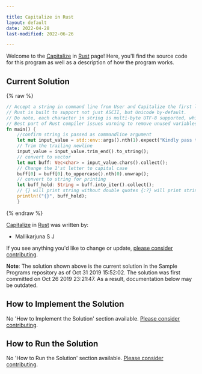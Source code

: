 ```yaml
---

title: Capitalize in Rust
layout: default
date: 2022-04-28
last-modified: 2022-06-26

---
```


Welcome to the [Capitalize](https://sampleprograms.io/projects/capitalize) in [Rust](https://sampleprograms.io/languages/rust) page! Here, you'll find the source code for this program as well as a description of how the program works.

## Current Solution

{% raw %}

```rust
// Accept a string in command line from User and Capitalize the first letter of that string
// Rust is built to support not just ASCII, but Unicode by-default.
// Do note, each character in string is multi-byte UTF-8 supported, which needs upto 3 bytes (to accommodate Japanese letters)
// Best part of Rust compiler issues warning to remove unused variables, functions, ...
fn main() {
    //confirm string is passed as commandline argument
    let mut input_value = std::env::args().nth(1).expect("Kindly pass the string as Command line Argument");
    // Trim the trailing newline
    input_value = input_value.trim_end().to_string();
    // convert to vector
    let mut buff: Vec<char> = input_value.chars().collect();
    // Change the 1'st letter to capital case
    buff[0] = buff[0].to_uppercase().nth(0).unwrap();
    // convert to string for printing
    let buff_hold: String = buff.into_iter().collect();
    // {} will print string without double quotes {:?} will print string with double quotes
    println!("{}", buff_hold);
    }
```

{% endraw %}

[Capitalize](https://sampleprograms.io/projects/capitalize) in [Rust](https://sampleprograms.io/languages/rust) was written by:

- Mallikarjuna S J

If you see anything you'd like to change or update, [please consider contributing](https://github.com/TheRenegadeCoder/sample-programs).

**Note**: The solution shown above is the current solution in the Sample Programs repository as of Oct 31 2019 15:52:02. The solution was first committed on Oct 26 2019 23:21:47. As a result, documentation below may be outdated.

## How to Implement the Solution

No 'How to Implement the Solution' section available. [Please consider contributing](https://github.com/TheRenegadeCoder/sample-programs-website).

## How to Run the Solution

No 'How to Run the Solution' section available. [Please consider contributing](https://github.com/TheRenegadeCoder/sample-programs-website).